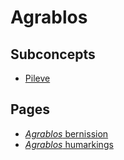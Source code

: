 # Agrablos

## Subconcepts
* [Pileve](./AgrablosPileve.md)

## Pages
* [*Agrablos* bernission](../ffadfad7-55d3-47f0-a16c-d557f595516a.md)
* [*Agrablos* humarkings](../b4f1a936-ea8d-4bd6-afaa-43fc68d6e526.md)
